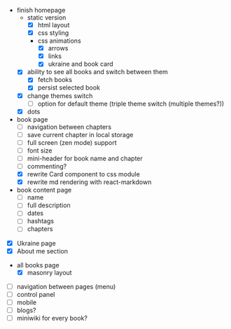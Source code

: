 - finish homepage
  - static version
    - [x] html layout
    - [x] css styling
    - css animations
      - [x] arrows
      - [x] links
      - [x] ukraine and book card
  - [x] ability to see all books and switch between them 
    - [x] fetch books
    - [x] persist selected book
  - [x] change themes switch
    - [ ] option for default theme (triple theme switch (multiple themes?))
  - [x] dots
- book page
  - [ ] navigation between chapters
  - [ ] save current chapter in local storage
  - [ ] full screen (zen mode) support
  - [ ] font size
  - [ ] mini-header for book name and chapter
  - [ ] commenting?
  - [x] rewrite Card component to css module
  - [x] rewrite md rendering with react-markdown
- book content page
  - [ ] name
  - [ ] full description
  - [ ] dates
  - [ ] hashtags
  - [ ] chapters
- [x] Ukraine page
- [x] About me section
- all books page
  - [x] masonry layout
- [ ] navigation between pages (menu)
- [ ] control panel
- [ ] mobile
- [ ] blogs?
- [ ] miniwiki for every book?
